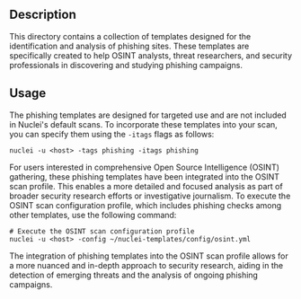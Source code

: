 ## Description

This directory contains a collection of templates designed for the identification and analysis of phishing sites. These templates are specifically created to help OSINT analysts, threat researchers, and security professionals in discovering and studying phishing campaigns. 

## Usage

The phishing templates are designed for targeted use and are not included in Nuclei's default scans. To incorporate these templates into your scan, you can specify them using the `-itags` flags as follows:

```console
nuclei -u <host> -tags phishing -itags phishing
```

For users interested in comprehensive Open Source Intelligence (OSINT) gathering, these phishing templates have been integrated into the OSINT scan profile. This enables a more detailed and focused analysis as part of broader security research efforts or investigative journalism. 
To execute the OSINT scan configuration profile, which includes phishing checks among other templates, use the following command:

```console
# Execute the OSINT scan configuration profile
nuclei -u <host> -config ~/nuclei-templates/config/osint.yml
```

The integration of phishing templates into the OSINT scan profile allows for a more nuanced and in-depth approach to security research, aiding in the detection of emerging threats and the analysis of ongoing phishing campaigns.
